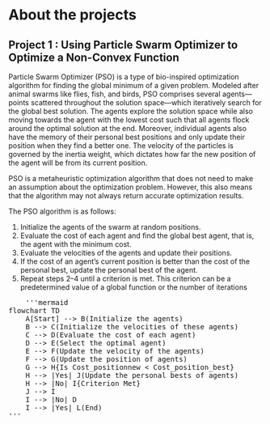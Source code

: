 <script type="module">
  mermaid.initialize({ startOnLoad: true });
</script>


# About the projects



## Project 1 : Using Particle Swarm Optimizer to Optimize a Non-Convex Function

Particle Swarm Optimizer (PSO) is a type of bio-inspired optimization algorithm for finding the global minimum of a given problem. Modeled after animal swarms like flies, fish, and birds, PSO comprises several agents—points scattered throughout the solution space—which iteratively search for the global best solution. The agents explore the solution space while also moving towards the agent with the lowest cost such that all agents flock around the optimal solution at the end. Moreover, individual agents also have the memory of their personal best positions and only update their position when they find a better one. The velocity of the particles is governed by the inertia weight, which dictates how far the new position of the agent will be from its current position.

PSO is a metaheuristic optimization algorithm that does not need to make an assumption about the optimization problem. However, this also means that the algorithm may not always return accurate optimization results.

The PSO algorithm is as follows:

1. Initialize the agents of the swarm at random positions.
2. Evaluate the cost of each agent and find the global best agent, that is, the agent with the minimum cost.
3. Evaluate the velocities of the agents and update their positions.
4. If the cost of an agent’s current position is better than the cost of the personal best, update the personal best of the agent.
5. Repeat steps 2–4 until a criterion is met. This criterion can be a predetermined value of a global function or the number of iterations


<pre>
    '''mermaid
flowchart TD
    A[Start] --> B(Initialize the agents)
    B --> C(Initialize the velocities of these agents)
    C --> D(Evaluate the cost of each agent)
    D --> E(Select the optimal agent)
    E --> F(Update the velocity of the agents)
    F --> G(Update the position of agents)
    G --> H{Is Cost_positionnew < Cost_position_best}
    H --> |Yes| J(Update the personal bests of agents)
    H --> |No| I{Criterion Met}
    J --> I
    I --> |No| D
    I --> |Yes| L(End)
'''
        
</pre>

